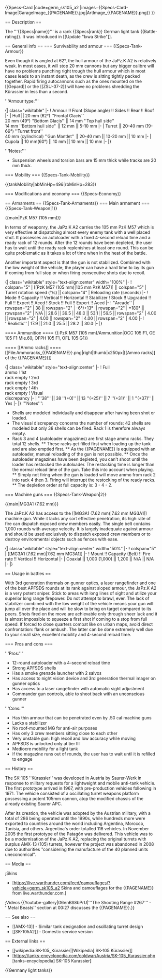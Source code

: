 {{Specs-Card
|code=germ_sk105_a2
|images={{Specs-Card-Image|GarageImage_{{PAGENAME}}.jpg|ArtImage_{{PAGENAME}}.png}}
}}

== Description ==
<!-- ''In the description, the first part should be about the history of the creation and combat usage of the vehicle, as well as its key features. In the second part, tell the reader about the ground vehicle in the game. Insert a screenshot of the vehicle, so that if the novice player does not remember the vehicle by name, he will immediately understand what kind of vehicle the article is talking about.'' -->
The '''{{Specs|name}}''' is a rank {{Specs|rank}} German light tank {{Battle-rating}}. It was introduced in [[Update "Ixwa Strike"]].

== General info ==
=== Survivability and armour ===
{{Specs-Tank-Armour}}
<!-- ''Describe armour protection. Note the most well protected and key weak areas. Appreciate the layout of modules as well as the number and location of crew members. Is the level of armour protection sufficient, is the placement of modules helpful for survival in combat? If necessary use a visual template to indicate the most secure and weak zones of the armour.'' -->
Even though it is angled at 62°, the hull armour of the JaPz.K A2 is relatively weak. In most cases, it will stop 20 mm cannons but any bigger calibre will have no problems punching right trough the hull armour which in most cases leads to an instant death, as the crew is sitting tightly packed together. Rapid firing autocannons such as the ones mounted on the [[Gepard]] or the [[ZSU-37-2]] will have no problems shredding the Kürassier in less than a second.

'''Armour type:''' <!-- The types of armour present on the vehicle and their general locations -->
<!-- Example: * Rolled homogeneous armour (Front, Side, Rear, Hull roof)
* Cast homogeneous armour (Turret, Transmission area) -->

{| class="wikitable"
|-
! Armour !! Front (Slope angle) !! Sides !! Rear !! Roof
|-
| Hull || 20 mm (62°) ''Frontal Glacis''  <br> 20 mm (49°) ''Bottom Glacis'' || 14 mm ''Top hull side'' <br> 14 mm ''Bottom hull side'' || 12 mm || 5-10 mm
|-
| Turret || 20-40 mm (19-69°) ''Turret front'' <br> 40 mm (cylindrical) ''Gun Mantlet'' || 20-40 mm || 10-20 mm || 10 mm
|-
| Cupola || 10 mm(60°)  || 10 mm || 10 mm || 10 mm
|-
|}

'''Notes:'''

* Suspension wheels and torsion bars are 15 mm thick while tracks are 20 mm thick.

=== Mobility ===
{{Specs-Tank-Mobility}}
<!-- ''Write about the mobility of the ground vehicle. Estimate the specific power and manoeuvrability, as well as the maximum speed forwards and backwards.'' -->

{{tankMobility|abMinHp=496|rbMinHp=283}}

=== Modifications and economy ===
{{Specs-Economy}}

== Armaments ==
{{Specs-Tank-Armaments}}
=== Main armament ===
{{Specs-Tank-Weapon|1}}
<!-- ''Give the reader information about the characteristics of the main gun. Assess its effectiveness in a battle based on the reloading speed, ballistics and the power of shells. Do not forget about the flexibility of the fire, that is how quickly the cannon can be aimed at the target, open fire on it and aim at another enemy. Add a link to the main article on the gun: <code><nowiki>{{main|Name of the weapon}}</nowiki></code>. Describe in general terms the ammunition available for the main gun. Give advice on how to use them and how to fill the ammunition storage.'' -->
{{main|PzK M57 (105 mm)}}

In terms of weaponry, the JaPz.K A2 carries the 105 mm PzK M57 which is very effective at dispatching almost every enemy tank with a well placed shot. It possesses an autoloader with a fixed 4-second reload time and a ready rack of 12 rounds. After the 12 rounds have been depleted, the user has to wait until the ready rack replenishes at least one round. This can be quite problematic as it takes a lot of time when in the heat of the battle.

Another important aspect is that the gun is not stabilized. Combined with the low weight of the vehicle, the player can have a hard time to lay its gun if coming from full stop or when firing consecutive shots due to recoil.

{| class="wikitable" style="text-align:center" width="100%"
|-
! colspan="5" | [[PzK M57 (105 mm)|105 mm PzK M57]] || colspan="5" | Turret rotation speed (°/s) || colspan="4" | Reloading rate (seconds)
|-
! Mode !! Capacity !! Vertical !! Horizontal !! Stabilizer
! Stock !! Upgraded !! Full !! Expert !! Aced
! Stock !! Full !! Expert !! Aced
|-
! ''Arcade''
| rowspan="2" | 38 || rowspan="2" | -6°/+13° || rowspan="2" | ±180° || rowspan="2" | N/A || 28.6 || 39.5 || 48.0 || 53.1 || 56.5 || rowspan="2" | 4.00 || rowspan="2" | 4.00 || rowspan="2" | 4.00 || rowspan="2" | 4.00
|-
! ''Realistic''
| 17.9 || 21.0 || 25.5 || 28.2 || 30.0
|-
|}

==== Ammunition ====
{{:PzK M57 (105 mm)/Ammunition|OCC 105 F1, OE 105 F1 Mle.60, OFPH 105 F1, OFL 105 G1}}

==== [[Ammo racks]] ====
[[File:Ammoracks_{{PAGENAME}}.png|right|thumb|x250px|[[Ammo racks]] of the {{PAGENAME}}]]
<!-- '''Last updated: 2.7.0.173''' -->
{| class="wikitable" style="text-align:center"
|-
! Full<br>ammo
! 1st<br>rack empty
! 2nd<br>rack empty
! 3rd<br>rack empty
! 4th<br>rack empty
! Visual<br>discrepancy
|-
| '''38''' || 38&nbsp;''(+0)'' || 13&nbsp;''(+25)'' || 7&nbsp;''(+31)'' || 1&nbsp;''(+37)'' || Yes
|-
|}
'''Notes''':

* Shells are modeled individually and disappear after having been shot or loaded.
* The visual discrepancy concerns the number of rounds: 42 shells are modeled but only 38 shells can be fired. Rack 1 is therefore always empty.
* Rack 3 and 4 (autoloader magazines) are first stage ammo racks. They total 12 shells.
** These racks get filled first when loading up the tank and are also emptied first.
** As the {{PAGENAME}} is equipped with an autoloader, manual reloading of the gun is not possible.
** Once the autoloader magazines have been depleted, you can't shoot until the loader has restocked the autoloader. The restocking time is longer than the normal reload time of the gun. Take this into account when playing.
** Simply not firing when the gun is loaded will move ammo from rack 2 into rack 4 then 3. Firing will interrupt the restocking of the ready racks.
** The depletion order at full capacity is: 3 - 4 - 2.

=== Machine guns ===
{{Specs-Tank-Weapon|2}}
<!-- ''Offensive and anti-aircraft machine guns not only allow you to fight some aircraft but also are effective against lightly armoured vehicles. Evaluate machine guns and give recommendations on its use.'' -->
{{main|MG3A1 (7.62 mm)}}

The JaPz.K A2 has access to the [[MG3A1 (7.62 mm)|7.62 mm MG3A1]] machine gun. While it lacks any sort effective penetration, its high rate of fire can dispatch exposed crew members easily. The single belt contains 1,000 rounds with average velocity. It is largely inadequate against armour and should be used exclusively to dispatch exposed crew members or to destroy environmental objects such as fences with ease.

{| class="wikitable" style="text-align:center" width="50%"
|-
! colspan="5" | [[MG3A1 (7.62 mm)|7.62 mm MG3A1]]
|-
! Mount !! Capacity (Belt) !! Fire rate !! Vertical !! Horizontal
|-
| Coaxial || 1,000 (1,000) || 1,200 || N/A || N/A
|-
|}

== Usage in battles ==
<!-- ''Describe the tactics of playing in the vehicle, the features of using vehicles in the team and advice on tactics. Refrain from creating a "guide" - do not impose a single point of view but instead give the reader food for thought. Describe the most dangerous enemies and give recommendations on fighting them. If necessary, note the specifics of the game in different modes (AB, RB, SB).'' -->
With 3rd generation thermals on gunner optics, a laser rangefinder and one of the best APFSDS rounds at its rank against sloped armour, the JaPz.K A2 is a very potent sniper. Stick to areas with long lines of sight and utilize your superior long range firepower. Do not attempt to brawl, ever. The lack of stabilizer combined with the low weight of the vehicle means your gun will jump all over the place and will be slow to bring on target compared to its peers. Shots fired on the move are achievable only through sheer luck and it is almost impossible to squeeze a first shot if coming to a stop from full speed. If forced to close quarters combat like on urban maps, avoid direct confrontation: flank or ambush. The latter can be done extremely well due to your small size, excellent mobility and 4-second reload time.

=== Pros and cons ===
<!-- ''Summarise and briefly evaluate the vehicle in terms of its characteristics and combat effectiveness. Mark its pros and cons in a bulleted list. Try not to use more than 6 points for each of the characteristics. Avoid using categorical definitions such as "bad", "good" and the like - use substitutions with softer forms such as "inadequate" and "effective".'' -->

'''Pros:'''

* 12-round autoloader with a 4-second reload time
* Strong APFSDS shells
* Has a smoke grenade launcher with 2 salvos
* Has access to night vision device and 3rd generation thermal imager on gunner optics
* Has access to a laser rangefinder with automatic sight adjustment
* Commander gun controls, able to shoot back with an unconscious gunner

'''Cons:'''

* Has thin armour that can be penetrated even by .50 cal machine guns
* Lacks a stabilizer
* No roof-mounted MG for anti-air purposes
* Has only 3 crew members sitting close to each other
* Very unstable gun: high recoil and low accuracy while moving
* APFSDS is unlocked only at tier III
* Mediocre mobility for a light tank
* If the magazine runs out of rounds, the user has to wait until it is refilled to engage

== History ==
<!-- ''Describe the history of the creation and combat usage of the vehicle in more detail than in the introduction. If the historical reference turns out to be too long, take it to a separate article, taking a link to the article about the vehicle and adding a block "/History" (example: <nowiki>https://wiki.warthunder.com/(Vehicle-name)/History</nowiki>) and add a link to it here using the <code>main</code> template. Be sure to reference text and sources by using <code><nowiki><ref></ref></nowiki></code>, as well as adding them at the end of the article with <code><nowiki><references /></nowiki></code>. This section may also include the vehicle's dev blog entry (if applicable) and the in-game encyclopedia description (under <code><nowiki>=== In-game description ===</nowiki></code>, also if applicable).'' -->

The SK-105 ''Kürassier'' was developed in Austria by Saurer-Werk in response to military requests for a lightweight and mobile anti-tank vehicle. The first prototype arrived in 1967, with pre-production vehicles following in 1971. The vehicle consisted of a oscillating turret weapons platform possessing a potent 105mm cannon, atop the modified chassis of the already existing Saurer APC.

After its creation, the vehicle was adopted by the Austrian military, with a total of 286 being operated until the 1990s, while hundreds more were exported to countries around the world including Argentina, Morocco, Tunisia, and others. Argentina's order totalled 118 vehicles. In November 2005 the first prototype of the Patagón was delivered. This vehicle was to be a modernisation of the JaPz.K A2, replacing the original turrets with surplus AMX-13 (105) turrets, however the project was abandoned in 2008 due to authorities "considering the manufacture of the 40 planned units uneconomical".

== Media ==
<!-- ''Excellent additions to the article would be video guides, screenshots from the game, and photos.'' -->

;Skins

* [https://live.warthunder.com/feed/camouflages/?vehicle=germ_sk105_a2 Skins and camouflages for the {{PAGENAME}} from live.warthunder.com.]

;Videos
{{Youtube-gallery|G6enBS8bPrU|'''The Shooting Range #267''' - ''Metal Beasts'' section at 00:27 discusses the {{PAGENAME}}.}}

== See also ==
<!-- ''Links to the articles on the War Thunder Wiki that you think will be useful for the reader, for example:''
* ''reference to the series of the vehicles;''
* ''links to approximate analogues of other nations and research trees.'' -->

* [[AMX-13]] - Similar tank designation and oscillating turret design
* [[SK-105A2]] - Domestic service version

== External links ==
<!-- ''Paste links to sources and external resources, such as:''
* ''topic on the official game forum;''
* ''other literature.'' -->

* [[wikipedia:SK-105_Kürassier|[Wikipedia] SK-105 Kürassier]]
* [https://tanks-encyclopedia.com/coldwar/Austria/SK-105_Kurassier.php <nowiki>[tanks-encyclopedia] SK-105 Kurassier</nowiki>]

{{Germany light tanks}}